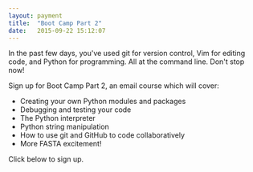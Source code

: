 ```yaml
---
layout: payment
title:  "Boot Camp Part 2"
date:   2015-09-22 15:12:07
---
```


In the past few days, you've used git for version control, Vim for editing code, and Python for programming. All at the command line. Don't stop now!

Sign up for Boot Camp Part 2, an email course which will cover:

- Creating your own Python modules and packages
- Debugging and testing your code
- The Python interpreter
- Python string manipulation
- How to use git and GitHub to code collaboratively
- More FASTA excitement! 

Click below to sign up.

<div id="my-store-7550347"></div>
<div>
<script type="text/javascript" src="https://app.ecwid.com/script.js?7550347&data_platform=code&data_date=2015-10-13" charset="utf-8"></script><script type="text/javascript"> xProductBrowser("categoriesPerRow=3","views=grid(3,3) list(10) table(20)","categoryView=grid","searchView=list","id=my-store-7550347");</script>
</div>
